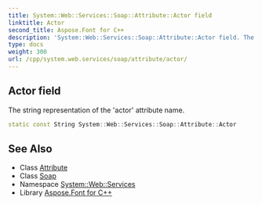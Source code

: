 ```yaml
---
title: System::Web::Services::Soap::Attribute::Actor field
linktitle: Actor
second_title: Aspose.Font for C++
description: 'System::Web::Services::Soap::Attribute::Actor field. The string representation of the ''actor'' attribute name in C++.'
type: docs
weight: 300
url: /cpp/system.web.services/soap/attribute/actor/
---
```

## Actor field


The string representation of the 'actor' attribute name.

```cpp
static const String System::Web::Services::Soap::Attribute::Actor
```

## See Also

* Class [Attribute](../)
* Class [Soap](../../)
* Namespace [System::Web::Services](../../../)
* Library [Aspose.Font for C++](../../../../)
